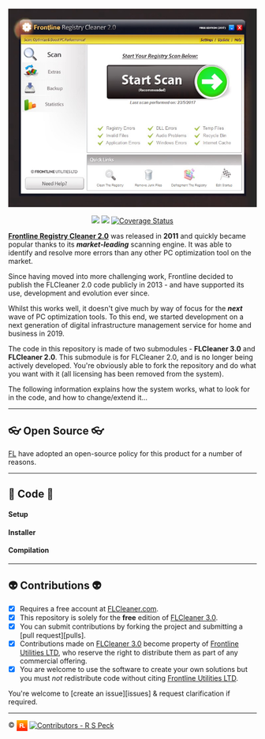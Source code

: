 <p align="center">
  <img src="Readme/main.jpeg" alt="Frontline Registry Cleaner 2.0">
</p>
<p align="center">
  <a href="https://ci.appveyor.com/project/richard-peck/flcleaner"><img src="https://ci.appveyor.com/api/projects/status/k1r7yel3c7nojhhq?svg=true" /></a> <a href="https://travis-ci.org/frontlineutils/flcleaner"><img src="https://travis-ci.org/flutils/flcleaner.svg?branch=master" /></a> <a href='https://coveralls.io/github/flutils/flcleaner?branch=master'><img src='https://coveralls.io/repos/github/flutils/flcleaner/badge.svg?branch=master' alt='Coverage Status' /></a>
</p>

[**Frontline Registry Cleaner 2.0**][frontlinecleaner.com] was released in **2011** and quickly became popular thanks to its ***market-leading*** scanning engine. It was able to identify and resolve more errors than any other PC optimization tool on the market.

Since having moved into more challenging work, Frontline decided to publish the FLCleaner 2.0 code publicly in 2013 - and have supported its use, development and evolution ever since.

Whilst this works well, it doesn't give much by way of focus for the ***next*** wave of PC optimization tools. To this end, we started development on a next generation of digital infrastructure management service for home and business in 2019.

The code in this repository is made of two submodules - **FLCleaner 3.0** and **FLCleaner 2.0**. This submodule is for FLCleaner 2.0, and is no longer being actively developed. You're obviously able to fork the repository and do what you want with it (all licensing has been removed from the system). 

The following information explains how the system works, what to look for in the code, and how to change/extend it...

---

## 👓 Open Source 👓 ##

[FL][fl] have adopted an open-source policy for this product for a number of reasons.

---

## 💼 Code 💼

#### Setup

#### Installer

#### Compilation

---

## 👽 Contributions 👽

- [x] Requires a free account at [FLCleaner.com][flcleaner.com].
- [x] This repository is solely for the **free** edition of [FLCleaner 3.0][flcleaner.com].
- [x] You can submit contributions by forking the project and submitting a [pull request][pulls].
- [x] Contributions made on [FLCleaner 3.0][flcleaner.com] become property of [Frontline Utilities LTD][flutils], who reserve the right to distribute them as part of any commercial offering.
- [x] You are welcome to use the software to create your own solutions but you must *not* redistribute code without citing [Frontline Utilities LTD][flutils].

You're welcome to [create an issue][issues] & request clarification if required.


---

:copyright: <a href="http://www.frontlineutilities.co.uk" align="absmiddle"><img src="../3.0/readme/fl.jpg" height="22" align="absmiddle" title="Frontline Utilities LTD"  /></a> <a href="http://stackoverflow.com/users/1143732/richard-peck?tab=profile" align="absmiddle" ><img src="https://avatars0.githubusercontent.com/u/1104431" height="22" align="absmiddle" title="Contributors - R S Peck" /></a>



<!-- ################################### -->
<!-- ################################### -->

<!-- Images -->
[fl]:   ../3.0/readme/fl.jpg
[main]: Readme/main.jpeg

<!-- Links -->
[flutils]:              http://www.frontlineutilities.co.uk
[flcleaner.com]:        https://www.flcleaner.com
[frontlinecleaner.com]: https://www.flcleaner.com/2.0

<!-- ################################### -->
<!-- ################################### -->
